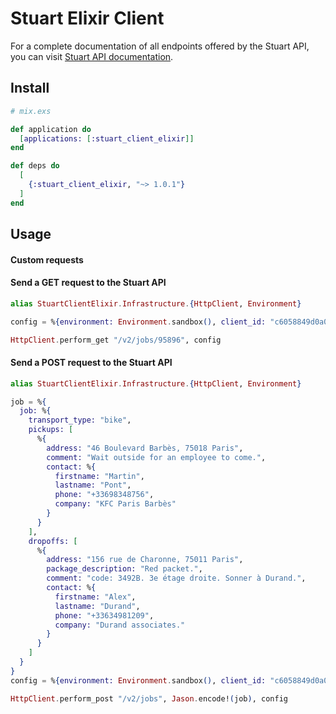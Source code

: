 # Stuart Elixir Client

For a complete documentation of all endpoints offered by the Stuart API, you can visit [Stuart API documentation](https://stuart.api-docs.io).

## Install

```elixir
# mix.exs

def application do
  [applications: [:stuart_client_elixir]]
end

def deps do
  [
    {:stuart_client_elixir, "~> 1.0.1"}
  ]
end
```

## Usage

#### Custom requests

#### Send a GET request to the Stuart API

```elixir
alias StuartClientElixir.Infrastructure.{HttpClient, Environment}

config = %{environment: Environment.sandbox(), client_id: "c6058849d0a056fc743203acb...103485c3edc51b16a9260cc7a7688", client_secret: "aa6a415fce31967501662c1960f...cff99acb19dbc1aae6f76c9c619"}

HttpClient.perform_get "/v2/jobs/95896", config
```

#### Send a POST request to the Stuart API

```elixir
alias StuartClientElixir.Infrastructure.{HttpClient, Environment}

job = %{
  job: %{
    transport_type: "bike",
    pickups: [
      %{
        address: "46 Boulevard Barbès, 75018 Paris",
        comment: "Wait outside for an employee to come.",
        contact: %{
          firstname: "Martin",
          lastname: "Pont",
          phone: "+33698348756",
          company: "KFC Paris Barbès"
        }
      }
    ],
    dropoffs: [
      %{
        address: "156 rue de Charonne, 75011 Paris",
        package_description: "Red packet.",
        comment: "code: 3492B. 3e étage droite. Sonner à Durand.",
        contact: %{
          firstname: "Alex",
          lastname: "Durand",
          phone: "+33634981209",
          company: "Durand associates."
        }
      }
    ]
  }
}
config = %{environment: Environment.sandbox(), client_id: "c6058849d0a056fc743203acb8e6a8...85c3edc51b16a9260cc7a7688", client_secret: "aa6a415fce31967501662c1960fcbfb...9acb19dbc1aae6f76c9c619"}

HttpClient.perform_post "/v2/jobs", Jason.encode!(job), config

